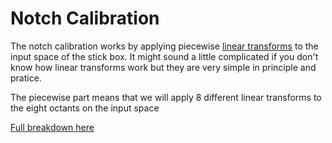 # Notch Calibration

The notch calibration works by applying piecewise [linear transforms](https://www.youtube.com/watch?v=kYB8IZa5AuE) to the input space of the stick box. It might sound a little complicated if you don't know how linear transforms work but they are very simple in principle and pratice. 

The piecewise part means that we will apply 8 different linear transforms to the eight octants on the input space

[Full breakdown here](stick_calibration/stick_calibration.md)